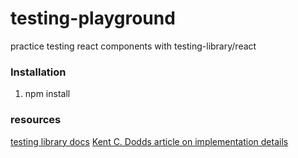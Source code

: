 # testing-playground

practice testing react components with testing-library/react

### Installation
1. npm install

### resources
[testing library docs](https://testing-library.com)
[Kent C. Dodds article on implementation details](https://kentcdodds.com/blog/testing-implementation-details)
